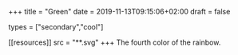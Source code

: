 +++
title           = "Green"
date            = 2019-11-13T09:15:06+02:00
draft           = false

types           = ["secondary","cool"]
 
[[resources]]
  src  = "**.svg"
+++
The fourth color of the rainbow.
